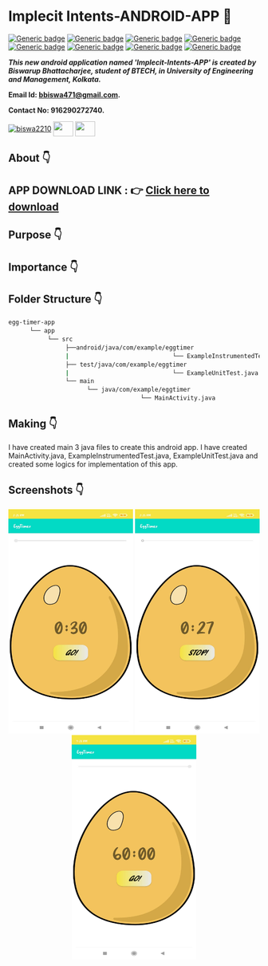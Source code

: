# Implecit Intents-ANDROID-APP :star_struck: 

[![Generic badge](https://img.shields.io/badge/java-v%2015-brightgreen)](https://shields.io/) [![Generic badge](https://img.shields.io/badge/android-app-ff69b4)](https://shields.io/) [![Generic badge](https://img.shields.io/badge/xml-UI-red)](https://shields.io/) [![Generic badge](https://img.shields.io/badge/classpath-v%204.0.1-yellow)](https://shields.io/) [![Generic badge](https://img.shields.io/badge/compile%20sdk%20-v%2030-blue)](https://shields.io/) [![Generic badge](https://img.shields.io/badge/buildtool%20-v%2030.0..2-orange)](https://shields.io/) [![Generic badge](https://img.shields.io/badge/target%20sdk-v%2030-green)](https://shields.io/) [![Generic badge](https://img.shields.io/badge/min%20sdk-v%2016-purple)](https://shields.io/) 

***This new android application named 'Implecit-Intents-APP' is created by Biswarup Bhattacharjee, student of BTECH, in University of Engineering and Management, Kolkata.***

**Email Id: bbiswa471@gmail.com.** 

**Contact No: 916290272740.** 

<p align="left">
<a href="https://www.facebook.com/profile.php?id=100070395300810" target="blank"><img align="center" src="https://cdn.jsdelivr.net/npm/simple-icons@3.0.1/icons/facebook.svg" alt="biswa2210" height="30" width="40" /></a>
<a href="https://instagram.com/biswarup2210" target="blank"><img align="center" src="https://cdn.jsdelivr.net/npm/simple-icons@3.0.1/icons/instagram.svg" alt="" height="30" width="40" /></a>
<a href="https://github.com/biswa2210/biswa2210" target="blank"><img align="center" src="https://cdn.jsdelivr.net/npm/simple-icons@3.0.1/icons/github.svg" alt="" height="30" width="40" /></a>
</p>

## About :point_down: 

<div align="justified">
 


</div>

## APP DOWNLOAD LINK : :point_right: <a href="" download>Click here to download</a>

## Purpose :point_down:

<div align="justified">
       

 
</div>
       
## Importance :point_down:

<div align="justified">

 
</div>

## Folder Structure :point_down:
```bash
egg-timer-app
      └── app
           └── src
                ├──android/java/com/example/eggtimer
                |                             └── ExampleInstrumentedTest.java
                ├── test/java/com/example/eggtimer
                |                             └── ExampleUnitTest.java
                └── main
                      └── java/com/example/eggtimer
                                     └── MainActivity.java  
 ```                      
## Making :point_down:

<div align="justified">

I have created main 3 java files to create this android app. I have created MainActivity.java, ExampleInstrumentedTest.java, ExampleUnitTest.java and created some logics for implementation of this app. 

</div>


## Screenshots :point_down: 

<div align="center">
  
<a href="pics/eg1.jpeg"><img src="pics/eg1.jpeg" width="250" height= "450"></a> <a href="pics/eg2.jpeg"><img src="pics/eg2.jpeg" width="250" height= "450"></a> <a href="pics/eg3.jpeg"><img src="pics/eg3.jpeg" width="250" height= "450"></a>
       
</div>


